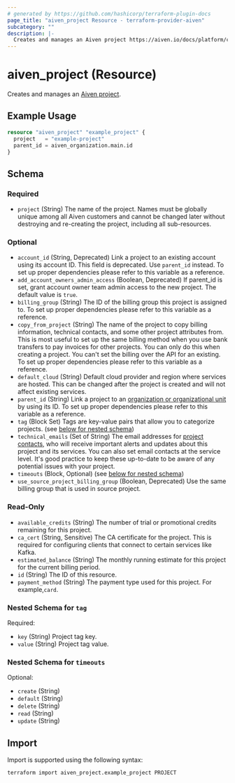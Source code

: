 ```yaml
---
# generated by https://github.com/hashicorp/terraform-plugin-docs
page_title: "aiven_project Resource - terraform-provider-aiven"
subcategory: ""
description: |-
  Creates and manages an Aiven project https://aiven.io/docs/platform/concepts/orgs-units-projects#projects.
---
```


# aiven_project (Resource)

Creates and manages an [Aiven project](https://aiven.io/docs/platform/concepts/orgs-units-projects#projects).

## Example Usage

```terraform
resource "aiven_project" "example_project" {
  project   = "example-project"
  parent_id = aiven_organization.main.id
}
```

<!-- schema generated by tfplugindocs -->
## Schema

### Required

- `project` (String) The name of the project. Names must be globally unique among all Aiven customers and cannot be changed later without destroying and re-creating the project, including all sub-resources.

### Optional

- `account_id` (String, Deprecated) Link a project to an existing account using its account ID. This field is deprecated. Use `parent_id` instead. To set up proper dependencies please refer to this variable as a reference.
- `add_account_owners_admin_access` (Boolean, Deprecated) If parent_id is set, grant account owner team admin access to the new project. The default value is `true`.
- `billing_group` (String) The ID of the billing group this project is assigned to. To set up proper dependencies please refer to this variable as a reference.
- `copy_from_project` (String) The name of the project to copy billing information, technical contacts, and some other project attributes from. This is most useful to set up the same billing method when you use bank transfers to pay invoices for other projects. You can only do this when creating a project. You can't set the billing over the API for an existing. To set up proper dependencies please refer to this variable as a reference.
- `default_cloud` (String) Default cloud provider and region where services are hosted. This can be changed after the project is created and will not affect existing services.
- `parent_id` (String) Link a project to an [organization or organizational unit](https://aiven.io/docs/platform/concepts/orgs-units-projects) by using its ID. To set up proper dependencies please refer to this variable as a reference.
- `tag` (Block Set) Tags are key-value pairs that allow you to categorize projects. (see [below for nested schema](#nestedblock--tag))
- `technical_emails` (Set of String) The email addresses for [project contacts](https://aiven.io/docs/platform/howto/technical-emails), who will receive important alerts and updates about this project and its services. You can also set email contacts at the service level. It's good practice to keep these up-to-date to be aware of any potential issues with your project.
- `timeouts` (Block, Optional) (see [below for nested schema](#nestedblock--timeouts))
- `use_source_project_billing_group` (Boolean, Deprecated) Use the same billing group that is used in source project.

### Read-Only

- `available_credits` (String) The number of trial or promotional credits remaining for this project.
- `ca_cert` (String, Sensitive) The CA certificate for the project. This is required for configuring clients that connect to certain services like Kafka.
- `estimated_balance` (String) The monthly running estimate for this project for the current billing period.
- `id` (String) The ID of this resource.
- `payment_method` (String) The payment type used for this project. For example,`card`.

<a id="nestedblock--tag"></a>
### Nested Schema for `tag`

Required:

- `key` (String) Project tag key.
- `value` (String) Project tag value.


<a id="nestedblock--timeouts"></a>
### Nested Schema for `timeouts`

Optional:

- `create` (String)
- `default` (String)
- `delete` (String)
- `read` (String)
- `update` (String)

## Import

Import is supported using the following syntax:

```shell
terraform import aiven_project.example_project PROJECT
```
